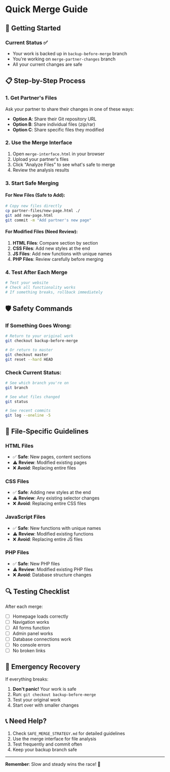 # Quick Merge Guide

## 🚀 Getting Started

### Current Status ✅
- Your work is backed up in `backup-before-merge` branch
- You're working on `merge-partner-changes` branch
- All your current changes are safe

## 📋 Step-by-Step Process

### 1. Get Partner's Files
Ask your partner to share their changes in one of these ways:
- **Option A**: Share their Git repository URL
- **Option B**: Share individual files (zip/rar)
- **Option C**: Share specific files they modified

### 2. Use the Merge Interface
1. Open `merge-interface.html` in your browser
2. Upload your partner's files
3. Click "Analyze Files" to see what's safe to merge
4. Review the analysis results

### 3. Start Safe Merging

#### For New Files (Safe to Add):
```bash
# Copy new files directly
cp partner-files/new-page.html ./
git add new-page.html
git commit -m "Add partner's new page"
```

#### For Modified Files (Need Review):
1. **HTML Files**: Compare section by section
2. **CSS Files**: Add new styles at the end
3. **JS Files**: Add new functions with unique names
4. **PHP Files**: Review carefully before merging

### 4. Test After Each Merge
```bash
# Test your website
# Check all functionality works
# If something breaks, rollback immediately
```

## 🛡️ Safety Commands

### If Something Goes Wrong:
```bash
# Return to your original work
git checkout backup-before-merge

# Or return to master
git checkout master
git reset --hard HEAD
```

### Check Current Status:
```bash
# See which branch you're on
git branch

# See what files changed
git status

# See recent commits
git log --oneline -5
```

## 📁 File-Specific Guidelines

### HTML Files
- ✅ **Safe**: New pages, content sections
- ⚠️ **Review**: Modified existing pages
- ❌ **Avoid**: Replacing entire files

### CSS Files
- ✅ **Safe**: Adding new styles at the end
- ⚠️ **Review**: Any existing selector changes
- ❌ **Avoid**: Replacing entire CSS files

### JavaScript Files
- ✅ **Safe**: New functions with unique names
- ⚠️ **Review**: Modified existing functions
- ❌ **Avoid**: Replacing entire JS files

### PHP Files
- ✅ **Safe**: New PHP files
- ⚠️ **Review**: Modified existing PHP files
- ❌ **Avoid**: Database structure changes

## 🔍 Testing Checklist

After each merge:
- [ ] Homepage loads correctly
- [ ] Navigation works
- [ ] All forms function
- [ ] Admin panel works
- [ ] Database connections work
- [ ] No console errors
- [ ] No broken links

## 🚨 Emergency Recovery

If everything breaks:
1. **Don't panic!** Your work is safe
2. Run: `git checkout backup-before-merge`
3. Test your original work
4. Start over with smaller changes

## 📞 Need Help?

1. Check `SAFE_MERGE_STRATEGY.md` for detailed guidelines
2. Use the merge interface for file analysis
3. Test frequently and commit often
4. Keep your backup branch safe

---

**Remember**: Slow and steady wins the race! 🐢 